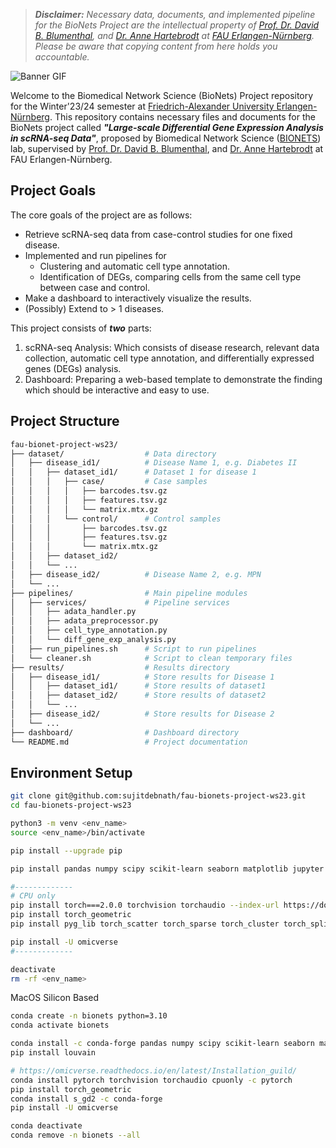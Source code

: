 > _**Disclaimer:** Necessary data, documents, and implemented pipeline for the BioNets Project are the intellectual property of [Prof. Dr. David B. Blumenthal](https://www.bionets.tf.fau.de/person/david-b-blumenthal/), and [Dr. Anne Hartebrodt](https://www.bionets.tf.fau.de/person/anne-hartebrodt/) at [FAU Erlangen-Nürnberg](https://www.fau.eu/). Please be aware that copying content from here holds you accountable._

![Banner GIF](img/banner.gif)

Welcome to the Biomedical Network Science (BioNets) Project repository for the Winter'23/24 semester at [Friedrich-Alexander University Erlangen-Nürnberg](https://www.fau.eu/). This repository contains necessary files and documents for the BioNets project called _**"Large-scale Differential Gene Expression Analysis in scRNA-seq Data"**_, proposed by Biomedical Network Science ([BIONETS](https://www.bionets.tf.fau.de/)) lab, supervised by [Prof. Dr. David B. Blumenthal](https://www.bionets.tf.fau.de/person/david-b-blumenthal/), and [Dr. Anne Hartebrodt](https://www.bionets.tf.fau.de/person/anne-hartebrodt/) at FAU Erlangen-Nürnberg.

## Project Goals
The core goals of the project are as follows:

- Retrieve scRNA-seq data from case-control studies for one fixed disease.
- Implemented and run pipelines for
    - Clustering and automatic cell type annotation.
    - Identification of DEGs, comparing cells from the same cell type between case and control.
- Make a dashboard to interactively visualize the results.
- (Possibly) Extend to > 1 diseases.

This project consists of _**two**_ parts:

1. scRNA-seq Analysis: Which consists of disease research, relevant data collection, automatic cell type annotation, and differentially expressed genes (DEGs) analysis.
2. Dashboard: Preparing a web-based template to demonstrate the finding which should be interactive and easy to use.

## Project Structure

```bash
fau-bionet-project-ws23/
├── dataset/                  # Data directory
│   ├── disease_id1/          # Disease Name 1, e.g. Diabetes II
│   │   ├── dataset_id1/      # Dataset 1 for disease 1
│   │   │   ├── case/         # Case samples
│   │   │   │   ├── barcodes.tsv.gz
│   │   │   │   ├── features.tsv.gz
│   │   │   │   └── matrix.mtx.gz
│   │   │   └── control/      # Control samples
│   │   │       ├── barcodes.tsv.gz
│   │   │       ├── features.tsv.gz
│   │   │       └── matrix.mtx.gz
│   │   ├── dataset_id2/
│   │   └── ...
│   ├── disease_id2/          # Disease Name 2, e.g. MPN
│   └── ...
├── pipelines/                # Main pipeline modules
│   ├── services/             # Pipeline services
│   │   ├── adata_handler.py
│   │   ├── adata_preprocessor.py
│   │   ├── cell_type_annotation.py
│   │   └── diff_gene_exp_analysis.py
│   ├── run_pipelines.sh      # Script to run pipelines
│   └── cleaner.sh            # Script to clean temporary files
├── results/                  # Results directory
│   ├── disease_id1/          # Store results for Disease 1
│   │   ├── dataset_id1/      # Store results of dataset1
│   │   ├── dataset_id2/      # Store results of dataset2
│   │   └── ...
│   ├── disease_id2/          # Store results for Disease 2
│   └── ...
├── dashboard/                # Dashboard directory
└── README.md                 # Project documentation
```

## Environment Setup

```bash
git clone git@github.com:sujitdebnath/fau-bionets-project-ws23.git
cd fau-bionets-project-ws23

python3 -m venv <env_name>
source <env_name>/bin/activate

pip install --upgrade pip

pip install pandas numpy scipy scikit-learn seaborn matplotlib jupyter openpyxl scanpy anndata leidenalg louvain

#-------------
# CPU only
pip install torch===2.0.0 torchvision torchaudio --index-url https://download.pytorch.org/whl/cpu
pip install torch_geometric
pip install pyg_lib torch_scatter torch_sparse torch_cluster torch_spline_conv -f https://data.pyg.org/whl/torch-2.1.0+cpu.html

pip install -U omicverse
#-------------

deactivate
rm -rf <env_name>
```

MacOS Silicon Based

```bash
conda create -n bionets python=3.10
conda activate bionets

conda install -c conda-forge pandas numpy scipy scikit-learn seaborn matplotlib jupyterlab scanpy anndata pymde python-igraph leidenalg
pip install louvain

# https://omicverse.readthedocs.io/en/latest/Installation_guild/
conda install pytorch torchvision torchaudio cpuonly -c pytorch
pip install torch_geometric
conda install s_gd2 -c conda-forge
pip install -U omicverse

conda deactivate
conda remove -n bionets --all
```